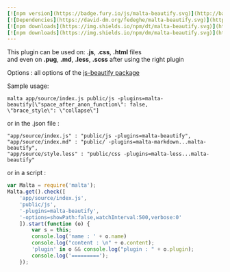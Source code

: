 ```yaml
---
[![npm version](https://badge.fury.io/js/malta-beautify.svg)](http://badge.fury.io/js/malta-beautify)
[![Dependencies](https://david-dm.org/fedeghe/malta-beautify.svg)](https://david-dm.org/fedeghe/malta-beautify)
[![npm downloads](https://img.shields.io/npm/dt/malta-beautify.svg)](https://npmjs.org/package/malta-beautify)
[![npm downloads](https://img.shields.io/npm/dm/malta-beautify.svg)](https://npmjs.org/package/malta-beautify)  
---  
```


This plugin can be used on: **.js**, **.css**, **.html** files  
and even on  **.pug**, **.md**, **.less**, **.scss** after using the right plugin

Options : all options of the [js-beautify package](https://www.npmjs.com/package/js-beautify)

Sample usage:  
```
malta app/source/index.js public/js -plugins=malta-beautify[\"space_after_anon_function\": false,
\"brace_style\": \"collapse\"]
```
or in the .json file :
```
"app/source/index.js" : "public/js -plugins=malta-beautify",
"app/source/index.md" : "public/ -plugins=malta-markdown...malta-beautify",
"app/source/style.less" : "public/css -plugins=malta-less...malta-beautify"
```
or in a script : 
``` js
var Malta = require('malta');
Malta.get().check([
    'app/source/index.js',
    'public/js',
    '-plugins=malta-beautify',
    '-options=showPath:false,watchInterval:500,verbose:0'
    ]).start(function (o) {
        var s = this;
        console.log('name : ' + o.name)
        console.log("content : \n" + o.content);
        'plugin' in o && console.log("plugin : " + o.plugin);
        console.log('=========');
    });
```